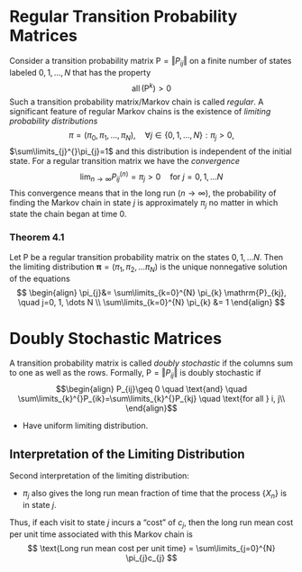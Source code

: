 # Regular Transition Probability Matrices

Consider a transition probability matrix $\mathrm{P} = \left\Vert P_{ij} \right\Vert$ on a finite number of states labeled $0,1,\dots , N$ that has the property 
$$\operatorname{all} \left( \mathrm{P}^{k} \right) >0$$
Such a transition probability matrix/Markov chain is called *regular*. A significant feature of regular Markov chains is the existence of *limiting probability distributions* 
$$\pi=\left( \pi_{0}, \pi_{1}, \dots , \pi_{N} \right), \quad \forall j \in \left\{ 0, 1, \dots , N \right\}: \pi_{j} >0,$$
$\sum\limits_{j}^{}\pi_{j}=1$ and this distribution is independent of the initial state. For a regular transition matrix we have the *convergence*
$$\lim_{n \rightarrow \infty} P_{ij}^{(n)}=\pi_{j} > 0 \quad\text{for } j=0, 1, \dots N$$
This convergence means that in the long run ($n \rightarrow \infty$), the probability of finding the Markov chain in state $j$ is approximately $\pi_{j}$ no matter in which state the chain began at time $0$.
### Theorem 4.1
Let $\mathrm{P}$ be a regular transition probability matrix on the states $0,1,\dots N$. Then the limiting distribution $\mathbf{\pi} = \left( \pi_{1}, \pi_{2}, \dots \pi_{N} \right)$ is the unique nonnegative solution of the equations
$$
\begin{align}
\pi_{j}&= \sum\limits_{k=0}^{N} \pi_{k} \mathrm{P}_{kj}, \quad j=0, 1, \dots N \\
\sum\limits_{k=0}^{N} \pi_{k} &= 1
\end{align}
$$
# Doubly Stochastic Matrices

A transition probability matrix is called *doubly stochastic* if the columns sum to one as well as the rows. Formally, $\mathrm{P}=\left\Vert P_{ij} \right\Vert$ is doubly stochastic if
$$\begin{align}
P_{ij}\geq 0 \quad \text{and} \quad \sum\limits_{k}^{}P_{ik}=\sum\limits_{k}^{}P_{kj} \quad \text{for all } i, j\\
\end{align}$$
- Have uniform limiting distribution.

## Interpretation of the Limiting Distribution

Second interpretation of the limiting distribution: 
- $\pi_{j}$ also gives the long run mean fraction of time that the process $\left\{ X_{n} \right\}$ is in state $j$.

Thus, if each visit to state $j$ incurs a “cost” of $c_{j}$, then the long run mean cost per unit time associated with this Markov chain is
$$
\text{Long run mean cost per unit time} = \sum\limits_{j=0}^{N} \pi_{j}c_{j}
$$
